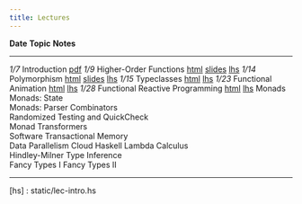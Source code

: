 ```yaml
---
title: Lectures
---
```

     
    
**Date**     **Topic**                                          **Notes**
--------     ----------------------------------------------     --------------
   *1/7*     Introduction                                       [pdf][lec1] 
   *1/9*     Higher-Order Functions                             [html][lec2] [slides][lec2s] [lhs][lhs2]
  *1/14*     Polymorphism                                       [html][lec3] [slides][lec3s] [lhs][lhs3]
  *1/15*     Typeclasses                                        [html][lec4] [lhs][lhs4]
  *1/23*     Functional Animation                               [html][lec5] [lhs][lhs5]
  *1/28*     Functional Reactive Programming                    [html][lec6] [lhs][lhs5]
             Monads                                             
             Monads: State                                      
             Monads: Parser Combinators                         
             Randomized Testing and QuickCheck                  
             Monad Transformers                                 
             Software Transactional Memory                      
             Data Parallelism
             Cloud Haskell
             Lambda Calculus                                    
             Hindley-Milner Type Inference                      
             Fancy Types I
             Fancy Types II
 
----------------------------------------------------------------------------------

[lec1]: static/lec-intro-2x2.pdf
[hs]  : static/lec-intro.hs

[lec2]: lectures/lec-higher-order-1.html
[lhs2]: lectures/lec-higher-order-1.lhs
[lec2s]: slides/lec-higher-order.lhs.slides.html

[lec3]: lectures/lec-higher-order-2.html
[lhs3]: lectures/lec-higher-order-2.lhs
[lec3s]: slides/lec-polymorphism.lhs.slides.html

[lec4]: lectures/lec-typeclasses.html
[lhs4]: lectures/lec-typeclasses.lhs

[lec5]: lectures/lec-animation.html
[lhs5]: lectures/lec-animation.lhs

[lec6]: lectures/lec-reactive.html
[lhs6]: lectures/lec-reactive.lhs










